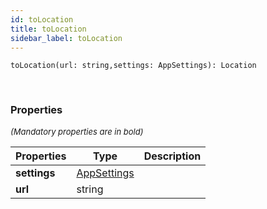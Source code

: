 ```yaml
---
id: toLocation
title: toLocation
sidebar_label: toLocation
---
```


```tsx
toLocation(url: string,settings: AppSettings): Location
```
<br/>



### Properties

<font size="2"><i>(Mandatory properties are in bold)</i></font>

| Properties | Type | Description |
| --------- | ---- | ----------- |
| **settings** | [AppSettings](/framework-api/interfaces/AppSettings.md) |  |
| **url** | string |  |
